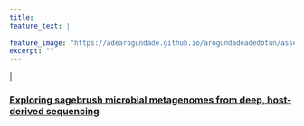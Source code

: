 ```yaml
---
title:
feature_text: |
  
feature_image: "https://adearogundade.github.io/arogundadeadedotun/assets/Images/Research_Cover_1.jpg"
excerpt: ""
---
```


|

### [Exploring sagebrush microbial metagenomes from deep, host-derived sequencing](https://www.boisestate.edu/events/event/graduate-defense-adedotun-arogundade/)


